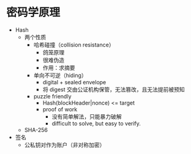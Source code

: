 # 密码学原理
- Hash
  - 两个性质
    - 哈希碰撞（collision resistance）
      - 鸽笼原理
      - 很难伪造
      - 作用：求摘要
    - 单向不可逆（hiding）
      - digital + sealed envelope
      - 将 digest 交由公证机构保管，无法篡改，且无法提前被预知
    - puzzle friendly
      - Hash(blockHeader|nonce) <= target
      - proof of work
        - 没有简单解法，只能暴力破解
        - difficult to solve, but easy to verify.
  - SHA-256
- 签名
  - 公私钥对作为账户（非对称加密）